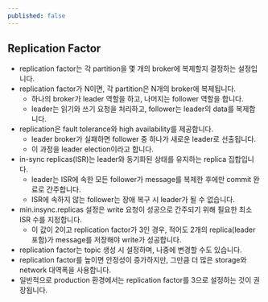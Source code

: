```yaml
---
published: false
---
```



## Replication Factor

- replication factor는 각 partition을 몇 개의 broker에 복제할지 결정하는 설정입니다.
- replication factor가 N이면, 각 partition은 N개의 broker에 복제됩니다.
    - 하나의 broker가 leader 역할을 하고, 나머지는 follower 역할을 합니다.
    - leader는 읽기와 쓰기 요청을 처리하고, follower는 leader의 data를 복제합니다.
- replication은 fault tolerance와 high availability를 제공합니다.
    - leader broker가 실패하면 follower 중 하나가 새로운 leader로 선출됩니다.
    - 이 과정을 leader election이라고 합니다.
- in-sync replicas(ISR)는 leader와 동기화된 상태를 유지하는 replica 집합입니다.
    - leader는 ISR에 속한 모든 follower가 message를 복제한 후에만 commit 완료로 간주합니다.
    - ISR에 속하지 않는 follower는 장애 복구 시 leader가 될 수 없습니다.
- min.insync.replicas 설정은 write 요청이 성공으로 간주되기 위해 필요한 최소 ISR 수를 지정합니다.
    - 이 값이 2이고 replication factor가 3인 경우, 적어도 2개의 replica(leader 포함)가 message를 저장해야 write가 성공합니다.
- replication factor는 topic 생성 시 설정하며, 나중에 변경할 수도 있습니다.
- replication factor를 높이면 안정성이 증가하지만, 그만큼 더 많은 storage와 network 대역폭을 사용합니다.
- 일반적으로 production 환경에서는 replication factor를 3으로 설정하는 것이 권장됩니다.
